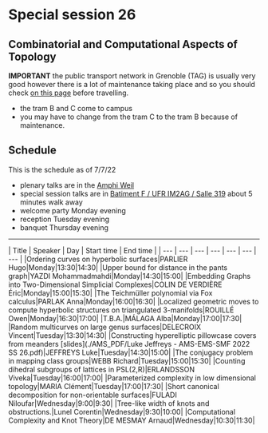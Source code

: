 # Special session 26
## Combinatorial and Computational Aspects of Topology

**IMPORTANT** the public transport network in Grenoble (TAG)
is usually very good however there is a lot of maintenance taking place 
and so you should check [on this page](https://www.tag.fr/1-accueil.htm?infoTrafic=1)
before travelling.

- the tram B and C come to campus
- you may have to change from the tram C to the tram B because of maintenance.

## Schedule

This is the schedule as of 7/7/22

- plenary talks are in the [Amphi Weil](https://goo.gl/maps/bfMkuKjfKBCJbRsX9)
- special session talks are in [Batiment F / UFR IM2AG / Salle 319](https://goo.gl/maps/VXct7MyxM1YVMciz8) about 5 minutes walk away
- welcome party Monday evening
- reception Tuesday evening
- banquet Thursday evening

---


| Title | Speaker |  Day | Start time | End time | 
| --- | ---  | --- | --- | --- | ---  | ---  | 
|Ordering curves on hyperbolic surfaces|PARLIER Hugo|Monday|13:30|14:30|
|Upper bound for distance in the pants graph|YAZDI Mohammadmahdi|Monday|14:30|15:00|
|Embedding Graphs into Two-Dimensional Simplicial Complexes|COLIN DE VERDIÈRE Éric|Monday|15:00|15:30|
|The Teichmüller polynomial via Fox calculus|PARLAK Anna|Monday|16:00|16:30|
|Localized geometric moves to compute hyperbolic structures on triangulated 3-manifolds|ROUILLÉ Owen|Monday|16:30|17:00|
|T.B.A.|MÁLAGA Alba|Monday|17:00|17:30|
|Random multicurves on large genus surfaces|DELECROIX Vincent|Tuesday|13:30|14:30|
|Constructing hyperelliptic pillowcase covers from meanders [slides](./AMS_PDF/Luke Jeffreys - AMS-EMS-SMF 2022 SS 26.pdf)|JEFFREYS Luke|Tuesday|14:30|15:00|
|The conjugacy problem in mapping class groups|WEBB Richard|Tuesday|15:00|15:30|
|Counting dihedral subgroups of lattices in PSL(2,R)|ERLANDSSON Viveka|Tuesday|16:00|17:00|
|Parameterized complexity in low dimensional topology|MARIA Clément|Tuesday|17:00|17:30|
|Short canonical decomposition for non-orientable surfaces|FULADI Niloufar|Wednesday|9:00|9:30|
|Tree-like width of knots and obstructions.|Lunel Corentin|Wednesday|9:30|10:00|
|Computational Complexity and Knot Theory|DE MESMAY Arnaud|Wednesday|10:30|11:30|
